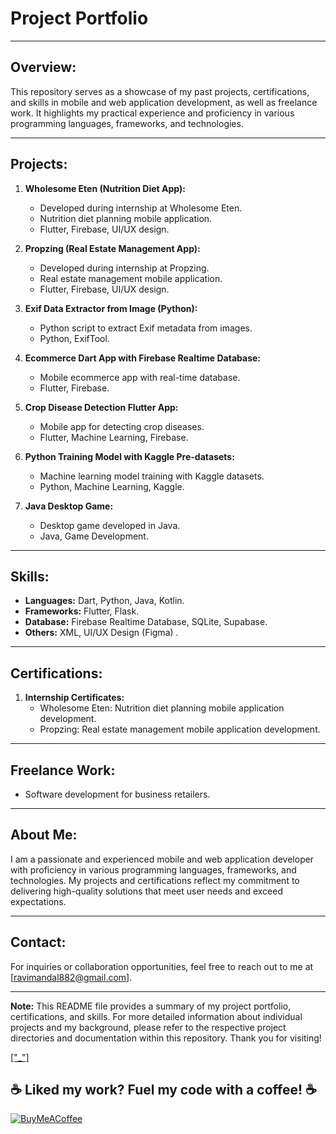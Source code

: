 # Project Portfolio

---

## Overview:
This repository serves as a showcase of my past projects, certifications, and skills in mobile and web application development, as well as freelance work. It highlights my practical experience and proficiency in various programming languages, frameworks, and technologies.

---

## Projects:

1. **Wholesome Eten (Nutrition Diet App):**
   - Developed during internship at Wholesome Eten.
   - Nutrition diet planning mobile application.
   - Flutter, Firebase, UI/UX design.

2. **Propzing (Real Estate Management App):**
   - Developed during internship at Propzing.
   - Real estate management mobile application.
   - Flutter, Firebase, UI/UX design.

3. **Exif Data Extractor from Image (Python):**
   - Python script to extract Exif metadata from images.
   - Python, ExifTool.

4. **Ecommerce Dart App with Firebase Realtime Database:**
   - Mobile ecommerce app with real-time database.
   - Flutter, Firebase.

5. **Crop Disease Detection Flutter App:**
   - Mobile app for detecting crop diseases.
   - Flutter, Machine Learning, Firebase.

6. **Python Training Model with Kaggle Pre-datasets:**
   - Machine learning model training with Kaggle datasets.
   - Python, Machine Learning, Kaggle.

7. **Java Desktop Game:**
   - Desktop game developed in Java.
   - Java, Game Development.

---

## Skills:
- **Languages:** Dart, Python, Java, Kotlin.
- **Frameworks:** Flutter, Flask.
- **Database:** Firebase Realtime Database, SQLite, Supabase.
- **Others:** XML, UI/UX Design (Figma) .

---

## Certifications:

1. **Internship Certificates:**
   - Wholesome Eten: Nutrition diet planning mobile application development.
   - Propzing: Real estate management mobile application development.

---

## Freelance Work:
- Software development for business retailers.

---

## About Me:
I am a passionate and experienced mobile and web application developer with proficiency in various programming languages, frameworks, and technologies. My projects and certifications reflect my commitment to delivering high-quality solutions that meet user needs and exceed expectations.

---

## Contact:
For inquiries or collaboration opportunities, feel free to reach out to me at [ravimandal882@gmail.com].

---

**Note:**
This README file provides a summary of my project portfolio, certifications, and skills. For more detailed information about individual projects and my background, please refer to the respective project directories and documentation within this repository. Thank you for visiting!


<div class="badge-base LI-profile-badge" data-locale="en_US" data-size="large" data-theme="dark" data-type="HORIZONTAL" data-vanity="ravimandal06" data-version="v1"><a class="badge-base__link LI-simple-link" href="https://in.linkedin.com/in/ravimandal06?trk=profile-badge">["_"]</a></div>

  ## ☕ Liked my work? Fuel my code with a coffee! ☕
  
  [![BuyMeACoffee](https://img.shields.io/badge/Buy%20Me%20a%20Coffee-ffdd00?style=for-the-badge&logo=buy-me-a-coffee&logoColor=black)](https://buymeacoffee.com/ravimandal) 
